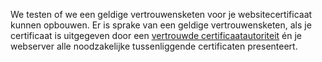 We testen of we een geldige vertrouwensketen voor je websitecertificaat kunnen opbouwen. Er is sprake van een geldige vertrouwensketen, als je certificaat is uitgegeven door een [vertrouwde certificaatautoriteit](https://www.mozilla.org/en-US/about/governance/policies/security-group/certs/) én je webserver alle noodzakelijke tussenliggende certificaten presenteert.
